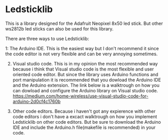 # Ledsticklib
This is a library designed for the Adafruit Neopixel 8x50 led stick. But other ws2812b led sticks can also be used for this library. 

There are three ways to use Ledsticklib:

1: The Arduino IDE. This is the easiest way but I don't recommend it since the code editor is not very flexible and can be very annoying sometimes. 

2. Visual studio code. This is in my opinion the most recommended way because i think that Visual studio code is the most flexible and user oriented code editor. But since the library uses Arduino functions and port manipulation it is recommended that you dowload the Arduino IDE and the Arduino extension. The link below is a walktrough on how you can dowload and configure the Arduino library on Visual studio code.
https://medium.com/home-wireless/use-visual-studio-code-for-arduino-2d0cf4c1760b

3. Other code editors. Because i haven't got any expierence with other code editors i don't have a excact walktrough on how you implement Ledsticklib on other code editors. But be sure to download the Arduino IDE and include the Arduino.h file(makefile is recommended) in your code.
